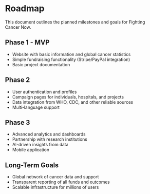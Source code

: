 # Roadmap

This document outlines the planned milestones and goals for Fighting Cancer Now.

## Phase 1 - MVP
- Website with basic information and global cancer statistics
- Simple fundraising functionality (Stripe/PayPal integration)
- Basic project documentation

## Phase 2
- User authentication and profiles
- Campaign pages for individuals, hospitals, and projects
- Data integration from WHO, CDC, and other reliable sources
- Multi-language support

## Phase 3
- Advanced analytics and dashboards
- Partnership with research institutions
- AI-driven insights from data
- Mobile application

## Long-Term Goals
- Global network of cancer data and support
- Transparent reporting of all funds and outcomes
- Scalable infrastructure for millions of users
